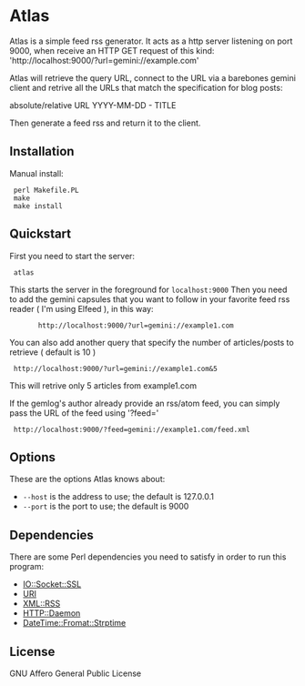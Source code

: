 # Atlas

Atlas is a simple feed rss generator. It acts as a http server listening on port 9000, when receive an HTTP GET request of this kind:
'http://localhost:9000/?url=gemini://example.com'

Atlas will retrieve the query URL, connect to the URL via a barebones gemini client and retrive all the URLs that match the specification for blog posts:

absolute/relative URL YYYY-MM-DD - TITLE

Then generate a feed rss and return it to the client.

## Installation

Manual install:

     perl Makefile.PL
     make
     make install

## Quickstart

First you need to start the server:

     atlas

This starts the server in the foreground for `localhost:9000`
Then you need to add the gemini capsules that you want to follow
in your favorite feed rss reader ( I'm using Elfeed ), in this way:

           http://localhost:9000/?url=gemini://example1.com

You can also add another query that specify the number of articles/posts to retrieve ( default is 10 )

     http://localhost:9000/?url=gemini://example1.com&5

This will retrive only 5 articles from example1.com

If the gemlog's author already provide an rss/atom feed, you can simply
pass the URL of the feed using '?feed='

     http://localhost:9000/?feed=gemini://example1.com/feed.xml

## Options

These are the options Atlas knows about:

- `--host` is the address to use; the default is 127.0.0.1
- `--port` is the port to use; the default is 9000

## Dependencies

There are some Perl dependencies you need to satisfy in order
to run this program:

- [IO::Socket::SSL](https://metacpan.org/pod/IO%3A%3ASocket%3A%3ASSL)
- [URI](https://metacpan.org/pod/URI)
- [XML::RSS](https://metacpan.org/pod/XML%3A%3ARSS)
- [HTTP::Daemon](https://metacpan.org/pod/HTTP%3A%3ADaemon)
- [DateTime::Fromat::Strptime](https://metacpan.org/pod/DateTime%3A%3AFromat%3A%3AStrptime)

## License

GNU Affero General Public License
